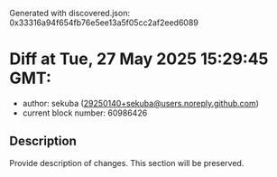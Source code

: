 Generated with discovered.json: 0x33316a94f654fb76e5ee13a5f05cc2af2eed6089

# Diff at Tue, 27 May 2025 15:29:45 GMT:

- author: sekuba (<29250140+sekuba@users.noreply.github.com>)
- current block number: 60986426

## Description

Provide description of changes. This section will be preserved.
